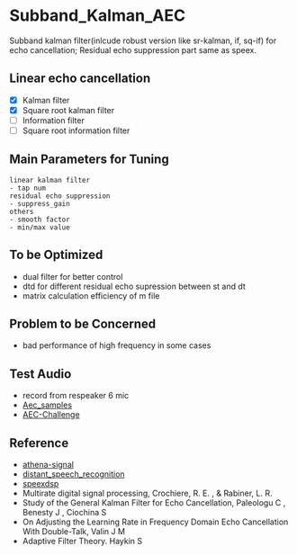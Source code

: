 # Subband_Kalman_AEC
Subband kalman filter(inlcude robust version like sr-kalman, if, sq-if) for echo cancellation;
Residual echo suppression part same as speex.

## Linear echo cancellation
- [X] Kalman filter
- [X] Square root kalman filter
- [ ] Information filter
- [ ] Square root information filter 

## Main Parameters for Tuning
    linear kalman filter
    - tap num
    residual echo suppression
    - suppress_gain
    others
    - smooth factor
    - min/max value

## To be Optimized
- dual filter for better control 
- dtd for different residual echo supression between st and dt
- matrix calculation efficiency of m file

## Problem to be Concerned
- bad performance of high frequency in some cases

## Test Audio 
- record from respeaker 6 mic
- [Aec_samples](https://github.com/ewan-xu/AecSamples)
- [AEC-Challenge](https://github.com/microsoft/AEC-Challenge)

## Reference
- [athena-signal](https://github.com/athena-team/athena-signal)
- [distant_speech_recognition](https://github.com/kkumatani/distant_speech_recognition)
- [speexdsp](https://github.com/xiph/speexdsp)
- Multirate digital signal processing,  Crochiere, R. E. , & Rabiner, L. R.
- Study of the General Kalman Filter for Echo Cancellation, Paleologu C ,  Benesty J ,  Ciochina S
- On Adjusting the Learning Rate in Frequency Domain Echo Cancellation With Double-Talk, Valin J M 
- Adaptive Filter Theory. Haykin S
